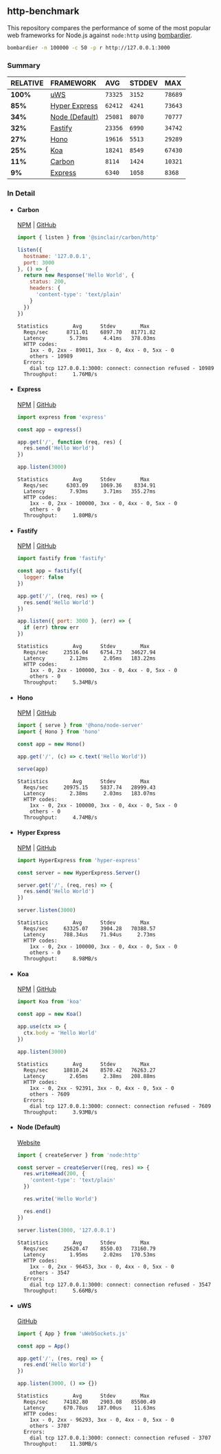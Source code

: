 ## http-benchmark

This repository compares the performance of some of the most popular web frameworks for Node.js against `node:http` using [bombardier](https://github.com/codesenberg/bombardier).

```bash
bombardier -n 100000 -c 50 -p r http://127.0.0.1:3000
```

### Summary

| RELATIVE | FRAMEWORK | AVG | STDDEV | MAX |
| :--- | :--- | :--- | :--- | :--- |
| **100%** | [uWS](#uws) | `73325` | `3152` | `78689` |
| **85%** | [Hyper Express](#hyper-express) | `62412` | `4241` | `73643` |
| **34%** | [Node (Default)](#node-default) | `25081` | `8070` | `70777` |
| **32%** | [Fastify](#fastify) | `23356` | `6990` | `34742` |
| **27%** | [Hono](#hono) | `19616` | `5513` | `29289` |
| **25%** | [Koa](#koa) | `18241` | `8549` | `67430` |
| **11%** | [Carbon](#carbon) | `8114` | `1424` | `10321` |
| **9%** | [Express](#express) | `6340` | `1058` | `8368` |


### In Detail

- #### Carbon
  [NPM](https://npmjs.com/@sinclair/carbon) | [GitHub](https://github.com/sinclairzx81/carbon)
  ```js
  import { listen } from '@sinclair/carbon/http'

  listen({
    hostname: '127.0.0.1',
    port: 3000
  }, () => {
    return new Response('Hello World', {
      status: 200,
      headers: {
        'content-type': 'text/plain'
      }
    })
  })
  ```

  ```
  Statistics        Avg      Stdev        Max
    Reqs/sec      8711.01    6897.70   81771.82
    Latency        5.73ms     4.41ms   378.03ms
    HTTP codes:
      1xx - 0, 2xx - 89011, 3xx - 0, 4xx - 0, 5xx - 0
      others - 10989
    Errors:
      dial tcp 127.0.0.1:3000: connect: connection refused - 10989
    Throughput:     1.76MB/s
  ```

- #### Express
  [NPM](https://npmjs.com/express) | [GitHub](https://github.com/expressjs/express)
  ```js
  import express from 'express'

  const app = express()

  app.get('/', function (req, res) {
    res.send('Hello World')
  })

  app.listen(3000)
  ```

  ```
  Statistics        Avg      Stdev        Max
    Reqs/sec      6303.09    1069.36    8334.91
    Latency        7.93ms     3.71ms   355.27ms
    HTTP codes:
      1xx - 0, 2xx - 100000, 3xx - 0, 4xx - 0, 5xx - 0
      others - 0
    Throughput:     1.80MB/s
  ```

- #### Fastify
  [NPM](https://npmjs.com/fastify) | [GitHub](https://github.com/fastify/fastify)
  ```js
  import fastify from 'fastify'

  const app = fastify({
    logger: false
  })

  app.get('/', (req, res) => {
    res.send('Hello World')
  })

  app.listen({ port: 3000 }, (err) => {
    if (err) throw err
  })
  ```

  ```
  Statistics        Avg      Stdev        Max
    Reqs/sec     23516.04    6754.73   34627.94
    Latency        2.12ms     2.05ms   183.22ms
    HTTP codes:
      1xx - 0, 2xx - 100000, 3xx - 0, 4xx - 0, 5xx - 0
      others - 0
    Throughput:     5.34MB/s
  ```

- #### Hono
  [NPM](https://npmjs.com/hono) | [GitHub](https://github.com/honojs/hono)
  ```js
  import { serve } from '@hono/node-server'
  import { Hono } from 'hono'

  const app = new Hono()

  app.get('/', (c) => c.text('Hello World'))

  serve(app)
  ```

  ```
  Statistics        Avg      Stdev        Max
    Reqs/sec     20975.15    5837.74   28999.43
    Latency        2.38ms     2.03ms   183.07ms
    HTTP codes:
      1xx - 0, 2xx - 100000, 3xx - 0, 4xx - 0, 5xx - 0
      others - 0
    Throughput:     4.74MB/s
  ```

- #### Hyper Express
  [NPM](https://npmjs.com/hyper-express) | [GitHub](https://github.com/kartikk221/hyper-express)
  ```js
  import HyperExpress from 'hyper-express'

  const server = new HyperExpress.Server()

  server.get('/', (req, res) => {
    res.send('Hello World')
  })

  server.listen(3000)
  ```

  ```
  Statistics        Avg      Stdev        Max
    Reqs/sec     63325.07    3904.28   70388.57
    Latency      788.34us    71.94us     2.73ms
    HTTP codes:
      1xx - 0, 2xx - 100000, 3xx - 0, 4xx - 0, 5xx - 0
      others - 0
    Throughput:     8.98MB/s
  ```

- #### Koa
  [NPM](https://npmjs.com/koa) | [GitHub](https://github.com/koajs/koa)
  ```js
  import Koa from 'koa'

  const app = new Koa()

  app.use(ctx => {
    ctx.body = 'Hello World'
  })

  app.listen(3000)
  ```

  ```
  Statistics        Avg      Stdev        Max
    Reqs/sec     18810.24    8570.42   76263.27
    Latency        2.65ms     2.38ms   208.88ms
    HTTP codes:
      1xx - 0, 2xx - 92391, 3xx - 0, 4xx - 0, 5xx - 0
      others - 7609
    Errors:
      dial tcp 127.0.0.1:3000: connect: connection refused - 7609
    Throughput:     3.93MB/s
  ```

- #### Node (Default)
  [Website](https://nodejs.org/api/http.html)
  ```js
  import { createServer } from 'node:http'

  const server = createServer((req, res) => {
    res.writeHead(200, {
      'content-type': 'text/plain'
    })

    res.write('Hello World')

    res.end()
  })

  server.listen(3000, '127.0.0.1')
  ```

  ```
  Statistics        Avg      Stdev        Max
    Reqs/sec     25620.47    8550.03   73160.79
    Latency        1.95ms     2.02ms   170.53ms
    HTTP codes:
      1xx - 0, 2xx - 96453, 3xx - 0, 4xx - 0, 5xx - 0
      others - 3547
    Errors:
      dial tcp 127.0.0.1:3000: connect: connection refused - 3547
    Throughput:     5.66MB/s
  ```

- #### uWS
  [GitHub](https://github.com/uNetworking/uWebSockets.js)
  ```js
  import { App } from 'uWebSockets.js'

  const app = App()

  app.get('/', (res, req) => {
    res.end('Hello World')
  })

  app.listen(3000, () => {})
  ```

  ```
  Statistics        Avg      Stdev        Max
    Reqs/sec     74182.80    2903.08   85500.49
    Latency      670.78us   187.00us    11.63ms
    HTTP codes:
      1xx - 0, 2xx - 96293, 3xx - 0, 4xx - 0, 5xx - 0
      others - 3707
    Errors:
      dial tcp 127.0.0.1:3000: connect: connection refused - 3707
    Throughput:    11.30MB/s
  ```


